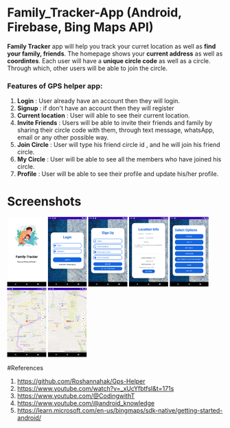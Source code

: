 # Family_Tracker-App (Android, Firebase, Bing Maps API)
**Family Tracker** app will help you track your curret location as well as **find your family, friends**. The homepage shows your **current address** as well as **coordintes**. Each user will have a **unique circle code** as well as a circle. Through which, other users will be able to join the circle.

### Features of GPS helper app:
1. **Login** : User already have an account then they will login.
2. **Signup** : if don't have an account then they will register
3. **Current location** : User will able to see their current location.
4. **Invite Friends** : Users will be able to invite their friends and family by sharing their circle code with them, through text message, whatsApp, email or any other possible way.
5. **Join Circle** : User will type his friend circle id , and he will join his friend circle.
6. **My Circle** : User will be able to see all the members who have joined his circle.
7. **Profile** : User will be able to see their profile and update his/her profile.

# Screenshots
<img src="https://github.com/RajathRao2000/Family_Tracker/blob/master/Screenshots/SplashScreen.png" width="18%"></img> <img src="https://github.com/RajathRao2000/Family_Tracker/blob/master/Screenshots/loginPage.png" width="18%"></img> <img src="https://github.com/RajathRao2000/Family_Tracker/blob/master/Screenshots/SignUpPage.png" width="18%"></img> <img src="https://github.com/RajathRao2000/Family_Tracker/blob/master/Screenshots/HomePage.png" width="18%"></img> <img src="https://github.com/RajathRao2000/Family_Tracker/blob/master/Screenshots/OptionsMenu.png" width="18%"></img> <img src="https://github.com/RajathRao2000/Family_Tracker/blob/master/Screenshots/CurrentLocation.png" width="18%"></img> <img src="https://github.com/RajathRao2000/Family_Tracker/blob/master/Screenshots/FriendsLocation.png" width="18%"></img> 

#References
1. https://github.com/Roshannahak/Gps-Helper
2. https://www.youtube.com/watch?v=_xUcYfbtfsI&t=171s
3. https://www.youtube.com/@CodingwithT
4. https://www.youtube.com/@android_knowledge
5. https://learn.microsoft.com/en-us/bingmaps/sdk-native/getting-started-android/
